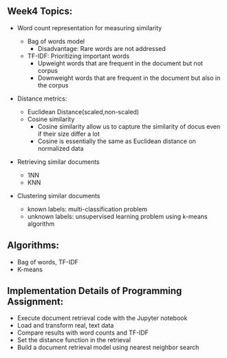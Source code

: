 ## Week4 Topics:
* Word count representation for measuring similarity
  - Bag of words model
    - Disadvantage: Rare words are not addressed
  - TF-IDF: Prioritizing important words
    - Upweight words that are frequent in the document but not corpus
    - Downweight words that are frequent in the document but also in the corpus
    
* Distance metrics:
  - Euclidean Distance(scaled,non-scaled)
  - Cosine similarity
    * Cosine similarity allow us to capture the similarity of docus even if their size differ a lot
    * Cosine is essentially the same as Euclidean distance on normalized data
* Retrieving similar documents
  - 1NN
  - KNN
  
* Clustering similar documents
  - known labels: multi-classification problem
  - unknown labels: unsupervised learning problem using k-means algorithm
  

## Algorithms: 
* Bag of words, TF-IDF
* K-means





## Implementation Details of Programming Assignment:
* Execute document retrieval code with the Jupyter notebook
* Load and transform real, text data
* Compare results with word counts and TF-IDF
* Set the distance function in the retrieval
* Build a document retrieval model using nearest neighbor search

